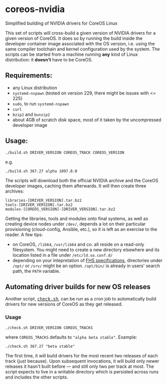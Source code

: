 # coreos-nvidia
Simplified building of NVIDIA drivers for CoreOS Linux

This set of scripts will cross-build a given version of NVIDIA drivers for a
given version of CoreOS. It does so by running the build inside the developer
container image associated with the OS version, i.e. using the same compiler
toolchain and kernel configuration used by the system. The scripts can be
started from a machine running __any__ kind of Linux distribution: it
**doesn't** have to be CoreOS.

## Requirements:

 - any Linux distribution
 - `systemd-nspawn` (tested on version 229, there might be issues with <= 225)
 - `sudo`, to run `systemd-nspawn`
 - `curl`
 - `bzip2` and `bunzip2`
 - about 4GB of scratch disk space, most of it taken by the uncompressed
   developer image

## Usage:

`./build.sh DRIVER_VERSION COREOS_TRACK COREOS_VERSION`

e.g.

`./build.sh 367.27 alpha 1097.0.0`

The scripts will download both the official NVIDIA archive and the CoreOS
developer images, caching them afterwards. It will then create three archives:

```
libraries-[DRIVER_VERSION].tar.bz2
tools-[DRIVER_VERSION].tar.bz2
modules-[COREOS_VERSION]-[DRIVER_VERSION].tar.bz2
```

Getting the libraries, tools and modules onto final systems, as well as creating
device nodes under `/dev/`, depends a lot on their particular provisioning
(cloud-config, Ansible, etc.), so it is left as an exercise to the reader. A few
tips:

- on CoreOS, `/lib64`, `/usr/lib64` and co. all reside on a read-only
filesystem. You might need to create a new directory elsewhere and its location
listed in a file under `/etc/ld.so.conf.d/`
- depending on your intepretation of [FHS
  specifications](http://refspecs.linuxfoundation.org/fhs.shtml), directories
  under `/opt/` or `/srv/` might be an option. `/opt/bin/` is already in users'
  search path, the `PATH` variable.

## Automating driver builds for new OS releases

Another script, <tt><a href="check.sh">check.sh</a></tt>, can be run as a cron
job to automatically build drivers for new versions of CoreOS as they get
released.

### Usage

`./check.sh DRIVER_VERSION COREOS_TRACKS`

where `COREOS_TRACKS` defaults to `"alpha beta stable"`. Example:

`./check.sh 367.27 "beta stable"`

The first time, it will build drivers for the most recent two releases of each
track (just because). Upon subsequent invocations, it will build only newer
releases it hasn't built before — and still only two per track at most. The
script expects to live in a writable directory which is persisted across runs
and includes the other scripts.

